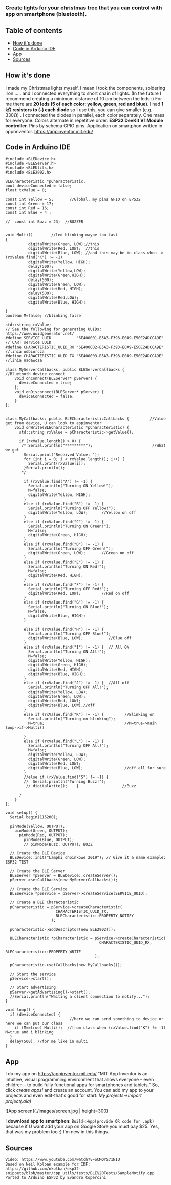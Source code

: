 ### Create lights for your christmas tree that you can control with app on smartphone (bluetooth). 
## Table of contents
* [How it's done](#How-it's-done)
* [Code in Arduino IDE](#Code-in-Arduino-IDE)
* [App](#app)
* [Sources](#Sources)

## How it's done
I made my Christmas lights myself, 
I mean I took the components, soldering iron ..... and I connected everything to short chain of lights. 
(In the future I recommend creating a minimum distance of 10 cm between the leds :) 
For me there are **20 leds (5 of each color: yellow, green, red and blue)**.
I had **1 kΩ resistors to (-) each diode** so I use this, you can give smaller (e.g. 330Ω) . 
I connected the diodes in parallel, each color separately. One mass for everyone. 
Colors alternate in repetitive order. 
**ESP32 DevKit V1 Module controller.** Pins by schema GPIO pins. 
Application on smartphon written in apponventor. https://appinventor.mit.edu/
## Code in Arduino IDE
```
#include <BLEDevice.h>
#include <BLEServer.h>
#include <BLEUtils.h>
#include <BLE2902.h>

BLECharacteristic *pCharacteristic;
bool deviceConnected = false;
float txValue = 0;

const int Yellow = 5;       //Global, my pins GPIO on EPS32
const int Green = 17;
const int Red = 16;
const int Blue = 4 ;

//  const int Buzz = 23;  //BUZZER 


void Multi()        //led blinking maybe too fast
{
          digitalWrite(Green, LOW);//this
          digitalWrite(Red, LOW);  //this
          digitalWrite(Blue, LOW); //and this may be in class when ->(rxValue.find("K") != -1)
          digitalWrite(Yellow, HIGH);
          delay(500);
          digitalWrite(Yellow,LOW);
          digitalWrite(Green,HIGH);
          delay(500);
          digitalWrite(Green, LOW);
          digitalWrite(Red, HIGH);
          delay(500);
          digitalWrite(Red,LOW);
          digitalWrite(Blue, HIGH);
          
}
boolean M=false; //blinking false

std::string rxValue; 
// See the following for generating UUIDs: https://www.uuidgenerator.net/
#define SERVICE_UUID           "6E400001-B5A3-F393-E0A9-E50E24DCCA9E" // UART service UUID
#define CHARACTERISTIC_UUID_RX "6E400002-B5A3-F393-E0A9-E50E24DCCA9E" //linia odbiorcza
#define CHARACTERISTIC_UUID_TX "6E400003-B5A3-F393-E0A9-E50E24DCCA9E" //linia nadawcza

class MyServerCallbacks: public BLEServerCallbacks {          //Bluetooth device connect 
    void onConnect(BLEServer* pServer) {
      deviceConnected = true;
    };
    void onDisconnect(BLEServer* pServer) {
      deviceConnected = false;
    }
};


class MyCallbacks: public BLECharacteristicCallbacks {         //Value get from device, U can look to appinventor
    void onWrite(BLECharacteristic *pCharacteristic) {
      std::string rxValue = pCharacteristic->getValue();

      if (rxValue.length() > 0) {
       /* Serial.println("*********");                          //What we get
        Serial.print("Received Value: ");
        for (int i = 0; i < rxValue.length(); i++) {
          Serial.print(rxValue[i]);
        }Serial.println();
       */
       
        if (rxValue.find("A") != -1) { 
          Serial.println("Turning ON Yellow!");
          M=false;
          digitalWrite(Yellow, HIGH);
        }
        else if (rxValue.find("B") != -1) {
          Serial.println("Turning OFF Yellow!");
          digitalWrite(Yellow, LOW);      //Yellow on off
        }
        else if (rxValue.find("C") != -1) {
          Serial.println("Turning ON Green!");
          M=false;
          digitalWrite(Green, HIGH);
        }
        else if (rxValue.find("D") != -1) {
          Serial.println("Turning OFF Green!");
          digitalWrite(Green, LOW);       //Green on off
        }
        else if (rxValue.find("E") != -1) {
          Serial.println("Turning ON Red!");
          M=false;
          digitalWrite(Red, HIGH);
        }
        else if (rxValue.find("F") != -1) {
          Serial.println("Turning OFF Red!");
          digitalWrite(Red, LOW);         //Red on off
        }
        else if (rxValue.find("G") != -1) {
          Serial.println("Turning ON Blue!");
          M=false;
          digitalWrite(Blue, HIGH);
        }

        else if (rxValue.find("H") != -1) {
          Serial.println("Turning OFF Blue!");
          digitalWrite(Blue, LOW);           //Blue off
        }
        else if (rxValue.find("I") != -1) {  // All ON
          Serial.println("Turning ON All!");
          M=false;
          digitalWrite(Yellow, HIGH);  
          digitalWrite(Green, HIGH); 
          digitalWrite(Red, HIGH); 
          digitalWrite(Blue, HIGH);       
        }
        else if (rxValue.find("J") != -1) {  //All off
          Serial.println("Turning OFF All!");
          digitalWrite(Yellow, LOW); 
          digitalWrite(Green, LOW);
          digitalWrite(Red, LOW);
          digitalWrite(Blue, LOW);//off
        }
        else if (rxValue.find("K") != -1) {         //Blinking on
          Serial.println("Turning on blinking");
          M=true;                                   //M=true->main loop->if->Multi()
     
        }                                                            
        else if (rxValue.find("L") != -1) {
          Serial.println("Turning OFF All!");
          M=false;
          digitalWrite(Yellow, LOW); 
          digitalWrite(Green, LOW);
          digitalWrite(Red, LOW);
          digitalWrite(Blue, LOW);                  //off all for sure
        }
        //else if (rxValue.find("S") != -1) {
        //  Serial.println("Turning Buzz!");
         // digitalWrite();    }                   //Buzz
    
      }
    }
};

void setup() {
  Serial.begin(115200);

  pinMode(Yellow, OUTPUT);
    pinMode(Green, OUTPUT);
      pinMode(Red, OUTPUT);
        pinMode(Blue, OUTPUT);
        // pinMode(Buzz, OUTPUT); BUZZ

  // Create the BLE Device
  BLEDevice::init("Lampki choinkowe 2019"); // Give it a name example: ESP32 TEST

  // Create the BLE Server
  BLEServer *pServer = BLEDevice::createServer();
  pServer->setCallbacks(new MyServerCallbacks());

  // Create the BLE Service
  BLEService *pService = pServer->createService(SERVICE_UUID);

  // Create a BLE Characteristic
  pCharacteristic = pService->createCharacteristic(
                      CHARACTERISTIC_UUID_TX,
                      BLECharacteristic::PROPERTY_NOTIFY
                    );
                      
  pCharacteristic->addDescriptor(new BLE2902());

  BLECharacteristic *pCharacteristic = pService->createCharacteristic(
                                         CHARACTERISTIC_UUID_RX,
                                         BLECharacteristic::PROPERTY_WRITE
                                       );

  pCharacteristic->setCallbacks(new MyCallbacks());

  // Start the service
  pService->start();

  // Start advertising
  pServer->getAdvertising()->start();
  //Serial.println("Waiting a client connection to notify...");
}

void loop() {
  if (deviceConnected) {   
                            //here we can send something to device or here we can put our class
    if (M==true) Multi();  //from class when (rxValue.find("K") != -1) M=true and i blinking
  }
  delay(500); //for me like in multi
}
```
## App
I do my app on https://appinventor.mit.edu/ "MIT App Inventor is an intuitive, visual programming environment that allows everyone – even children – to build fully functional apps for smartphones and tablets." So, click *create apps!* and create an account. You can add my app to your projects and even edit-that's good for start: *My projects->Import project(.aia)*

![App screen](./images/screen.jpg | height=300)

I **download app to smartphon**: `Build->App(provide QR code for .apk)` because if U want add your app on Google Store you must pay $25.
Yes, that was my problem too :) I'm new in this things. 
## Sources
    Video: https://www.youtube.com/watch?v=oCMOYS71NIU
    Based on Neil Kolban example for IDF: https://github.com/nkolban/esp32-snippets/blob/master/cpp_utils/tests/BLE%20Tests/SampleNotify.cpp
    Ported to Arduino ESP32 by Evandro Copercini
